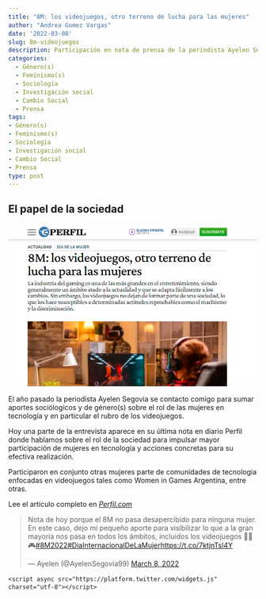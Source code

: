 ```yaml
---
title: "8M: los videojuegos, otro terreno de lucha para las mujeres"
author: "Andrea Gomez Vargas"
date: '2022-03-08'
slug: 8m-videojuegos
description: Participación en nota de prensa de la periodista Ayelen Segovia para diario Perfil 
categories: 
  - Género(s)
  - Feminismo(s)
  - Sociología
  - Investigación social
  - Cambio Social
  - Prensa
tags:
- Género(s)
- Feminismo(s)
- Sociología
- Investigación social
- Cambio Social
- Prensa
type: post
---
```


## El papel de la sociedad

![](featured.png)

El año pasado la periodista Ayelen Segovia se contacto comigo para sumar aportes sociólogicos y de género(s) sobre el rol de las mujeres en tecnología y en particular el rubro de los videojuegos.

Hoy una parte de la entrevista aparece en su última nota en diario Perfil donde hablamos sobre el rol de la sociedad para impulsar mayor participación de mujeres en tecnologia y acciones concretas para su efectiva realización.

Participaron en conjunto otras mujeres parte de comunidades de tecnologia enfocadas en videojuegos tales como Women in Games Argentina, entre otras.

Lee el artículo completo en [*Perfil.com*](https://www.perfil.com/noticias/actualidad/8m-los-videojuegos-otro-terreno-de-lucha-para-las-mujeres.phtml)

<blockquote class="twitter-tweet">

<p lang="es" dir="ltr">

Nota de hoy porque el 8M no pasa desapercibido para ninguna mujer. En este caso, dejo mi pequeño aporte para visibilizar lo que a la gran mayoría nos pasa en todos los ámbitos, incluidos los videojuegos 💪🏻🎮<a href="https://twitter.com/hashtag/8M2022?src=hash&amp;ref_src=twsrc%5Etfw">#8M2022</a><a href="https://twitter.com/hashtag/DiaInternacionalDeLaMujer?src=hash&amp;ref_src=twsrc%5Etfw">#DiaInternacionalDeLaMujer</a><a href="https://t.co/7ktjnTsl4Y">https://t.co/7ktjnTsl4Y</a>

</p>

— Ayelen (@AyelenSegovia99) <a href="https://twitter.com/AyelenSegovia99/status/1501267963504062464?ref_src=twsrc%5Etfw">March 8, 2022</a>

</blockquote>

```{=html}
<script async src="https://platform.twitter.com/widgets.js" charset="utf-8"></script>
```
